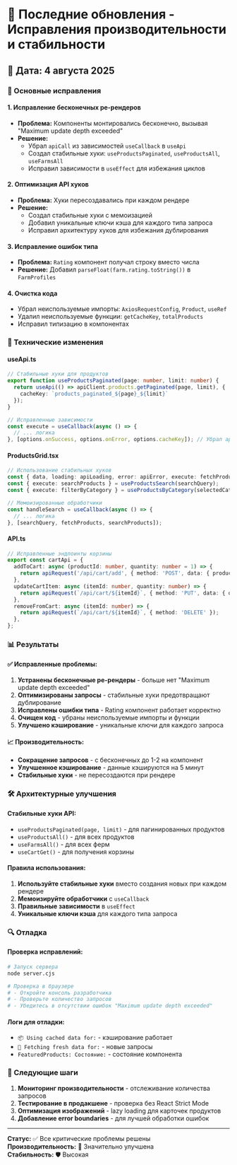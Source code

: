 # 🚀 Последние обновления - Исправления производительности и стабильности

## 📅 Дата: 4 августа 2025

### 🎯 Основные исправления

#### 1. **Исправление бесконечных ре-рендеров**
- **Проблема:** Компоненты монтировались бесконечно, вызывая "Maximum update depth exceeded"
- **Решение:** 
  - Убрал `apiCall` из зависимостей `useCallback` в `useApi`
  - Создал стабильные хуки: `useProductsPaginated`, `useProductsAll`, `useFarmsAll`
  - Исправил зависимости в `useEffect` для избежания циклов

#### 2. **Оптимизация API хуков**
- **Проблема:** Хуки пересоздавались при каждом рендере
- **Решение:**
  - Создал стабильные хуки с мемоизацией
  - Добавил уникальные ключи кэша для каждого типа запроса
  - Исправил архитектуру хуков для избежания дублирования

#### 3. **Исправление ошибок типа**
- **Проблема:** `Rating` компонент получал строку вместо числа
- **Решение:** Добавил `parseFloat(farm.rating.toString())` в `FarmProfiles`

#### 4. **Очистка кода**
- Убрал неиспользуемые импорты: `AxiosRequestConfig`, `Product`, `useRef`
- Удалил неиспользуемые функции: `getCacheKey`, `totalProducts`
- Исправил типизацию в компонентах

### 🔧 Технические изменения

#### **useApi.ts**
```typescript
// Стабильные хуки для продуктов
export function useProductsPaginated(page: number, limit: number) {
  return useApi(() => apiClient.products.getPaginated(page, limit), { 
    cacheKey: `products_paginated_${page}_${limit}` 
  });
}

// Исправленные зависимости
const execute = useCallback(async () => {
  // ... логика
}, [options.onSuccess, options.onError, options.cacheKey]); // Убрал apiCall
```

#### **ProductsGrid.tsx**
```typescript
// Использование стабильных хуков
const { data, loading: apiLoading, error: apiError, execute: fetchProducts } = useProductsPaginated(page, 8);
const { execute: searchProducts } = useProductsSearch(searchQuery);
const { execute: filterByCategory } = useProductsByCategory(selectedCategory);

// Мемоизированные обработчики
const handleSearch = useCallback(async () => {
  // ... логика
}, [searchQuery, fetchProducts, searchProducts]);
```

#### **API.ts**
```typescript
// Исправленные эндпоинты корзины
export const cartApi = {
  addToCart: async (productId: number, quantity: number = 1) => {
    return apiRequest('/api/cart/add', { method: 'POST', data: { productId, quantity } });
  },
  updateCartItem: async (itemId: number, quantity: number) => {
    return apiRequest(`/api/cart/${itemId}`, { method: 'PUT', data: { quantity } });
  },
  removeFromCart: async (itemId: number) => {
    return apiRequest(`/api/cart/${itemId}`, { method: 'DELETE' });
  },
};
```

### 📊 Результаты

#### ✅ **Исправленные проблемы:**
1. **Устранены бесконечные ре-рендеры** - больше нет "Maximum update depth exceeded"
2. **Оптимизированы запросы** - стабильные хуки предотвращают дублирование
3. **Исправлены ошибки типа** - Rating компонент работает корректно
4. **Очищен код** - убраны неиспользуемые импорты и функции
5. **Улучшено кэширование** - уникальные ключи для каждого запроса

#### 📈 **Производительность:**
- **Сокращение запросов** - с бесконечных до 1-2 на компонент
- **Улучшенное кэширование** - данные кэшируются на 5 минут
- **Стабильные хуки** - не пересоздаются при рендере

### 🛠️ Архитектурные улучшения

#### **Стабильные хуки API:**
- `useProductsPaginated(page, limit)` - для пагинированных продуктов
- `useProductsAll()` - для всех продуктов
- `useFarmsAll()` - для всех ферм
- `useCartGet()` - для получения корзины

#### **Правила использования:**
1. **Используйте стабильные хуки** вместо создания новых при каждом рендере
2. **Мемоизируйте обработчики** с `useCallback`
3. **Правильные зависимости** в `useEffect`
4. **Уникальные ключи кэша** для каждого типа запроса

### 🔍 Отладка

#### **Проверка исправлений:**
```bash
# Запуск сервера
node server.cjs

# Проверка в браузере
# - Откройте консоль разработчика
# - Проверьте количество запросов
# - Убедитесь в отсутствии ошибок "Maximum update depth exceeded"
```

#### **Логи для отладки:**
- `📦 Using cached data for:` - кэширование работает
- `🔄 Fetching fresh data for:` - новые запросы
- `FeaturedProducts: Состояние:` - состояние компонента

### 📝 Следующие шаги

1. **Мониторинг производительности** - отслеживание количества запросов
2. **Тестирование в продакшене** - проверка без React Strict Mode
3. **Оптимизация изображений** - lazy loading для карточек продуктов
4. **Добавление error boundaries** - для лучшей обработки ошибок

---

**Статус:** ✅ Все критические проблемы решены  
**Производительность:** 🚀 Значительно улучшена  
**Стабильность:** 🛡️ Высокая 